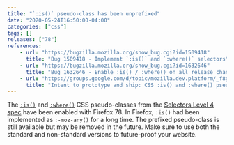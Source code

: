 ```yaml
---
title: "`:is()` pseudo-class has been unprefixed"
date: "2020-05-24T16:50:00-04:00"
categories: ["css"]
tags: []
releases: ["78"]
references:
    - url: "https://bugzilla.mozilla.org/show_bug.cgi?id=1509418"
      title: "Bug 1509418 - Implement `:is()` and `:where()` selectors"
    - url: "https://bugzilla.mozilla.org/show_bug.cgi?id=1632646"
      title: "Bug 1632646 - Enable :is() / :where() on all release channels."
    - url: "https://groups.google.com/d/topic/mozilla.dev.platform/_f8gYPevIQw/discussion"
      title: "Intent to prototype and ship: CSS :is() and :where() pseudo-classes."
---
```

The [`:is()`](https://developer.mozilla.org/docs/Web/CSS/:is) and [`:where()`](https://developer.mozilla.org/docs/Web/CSS/:where) CSS pseudo-classes from the [Selectors Level 4 spec](https://drafts.csswg.org/selectors/) have been enabled with Firefox 78. In Firefox, `:is()` had been implemented as `:-moz-any()` for a long time. The prefixed pseudo-class is still available but may be removed in the future. Make sure to use both the standard and non-standard versions to future-proof your website.
